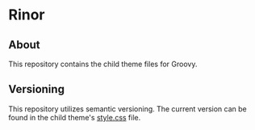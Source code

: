 # Rinor
## About
This repository contains the child theme files for Groovy. 

## Versioning
This repository utilizes semantic versioning. The current version can be found in the child theme's [style.css](style.css) file.
